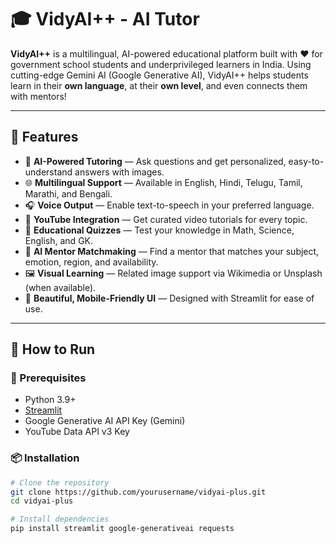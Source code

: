 # 🎓 VidyAI++ - AI Tutor

**VidyAI++** is a multilingual, AI-powered educational platform built with ❤️ for government school students and underprivileged learners in India. Using cutting-edge Gemini AI (Google Generative AI), VidyAI++ helps students learn in their **own language**, at their **own level**, and even connects them with mentors!

---

## 🌟 Features

- 🤖 **AI-Powered Tutoring** — Ask questions and get personalized, easy-to-understand answers with images.
- 🌐 **Multilingual Support** — Available in English, Hindi, Telugu, Tamil, Marathi, and Bengali.
- 🎧 **Voice Output** — Enable text-to-speech in your preferred language.
- 🎥 **YouTube Integration** — Get curated video tutorials for every topic.
- 🧠 **Educational Quizzes** — Test your knowledge in Math, Science, English, and GK.
- 🤝 **AI Mentor Matchmaking** — Find a mentor that matches your subject, emotion, region, and availability.
- 🖼️ **Visual Learning** — Related image support via Wikimedia or Unsplash (when available).
- 📱 **Beautiful, Mobile-Friendly UI** — Designed with Streamlit for ease of use.

---

## 🚀 How to Run

### 🔧 Prerequisites

- Python 3.9+
- [Streamlit](https://streamlit.io)
- Google Generative AI API Key (Gemini)
- YouTube Data API v3 Key

### 📦 Installation

```bash
# Clone the repository
git clone https://github.com/yourusername/vidyai-plus.git
cd vidyai-plus

# Install dependencies
pip install streamlit google-generativeai requests
